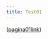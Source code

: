 ```yaml
---
title: Test01 
---
```


([pagina01link](https://ppg28.github.io/skills-github-pages/2025/04/08/page01.html))
